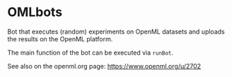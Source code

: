 # OMLbots

Bot that executes (random) experiments on OpenML datasets and uploads the results on the OpenML platform. 

The main function of the bot can be executed via `runBot`. 

See also on the openml.org page: https://www.openml.org/u/2702
